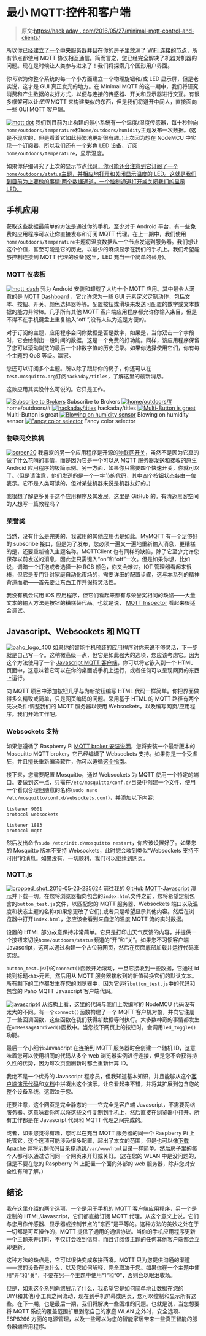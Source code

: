 # 最小 MQTT:控件和客户端

> 原文:[https://hack aday . com/2016/05/27/minimal-mqtt-control-and-clients/](https://hackaday.com/2016/05/27/minimal-mqtt-control-and-clients/)

所以你已经[建立了一个中央服务器](http://hackaday.com/2016/05/09/minimal-mqtt-building-a-broker/)并且在你的房子里放满了 [WiFi 连接的节点](http://hackaday.com/2016/05/17/minimal-mqtt-networked-nodes/)，所有节点都使用 MQTT 协议相互通信。简而言之，您已经完全解决了机器对机器的问题。现在是时候让人类参与进来了！我们将探索几个图形用户界面。

你*可以*为你整个系统的每一个小方面建立一个物理旋钮和/或 LED 显示屏，但是老实说，这才是 GUI 真正发光的地方。在 Minimal MQTT 的这一期中，我们将研究消费和产生数据的友好方式，以便与连接的传感器、开关和显示器进行交互。有很多框架可以让*使用* MQTT 来构建类似的东西，但是我们将避开中间人，直接面向一些 GUI MQTT 客户端。

[![mqtt.dot](../Images/5882133070795a6059ccf804e4d4af91.png)](https://hackaday.com/wp-content/uploads/2016/05/mqtt-dot.png) 我们到目前为止构建的最小系统有一个温度/湿度传感器，每十秒钟向`home/outdoors/temperature`和`home/outdoors/humidity`主题发布一次数据。(这是不现实的，但是看着它如此频繁地更新很有趣。)上次因为想在 NodeMCU 中实现一个订阅器，所以我们还有一个彩色 LED 设备，订阅`home/outdoors/temperature`，显示温度。

如果你仔细研究了上次的显示节点[代码，你可能还会注意到它订阅了一个`home/outdoors/status`主题，并相应地打开和关闭显示温度的 LED。这就是我们到目前为止要做的事情:两个数据通道，一个控制通道打开或关闭我们的显示 LED。](https://github.com/hexagon5un/hackaday_mqtt)

## 手机应用

获取这些数据最简单的方法是通过你的手机。至少对于 Android 平台，有一些免费的应用程序可以让你直接发布和订阅 MQTT 代理。在上一期中，我们使用`home/outdoors/temperature`主题将温度数据从一个节点发送到服务器。我们想让这个价值，甚至可能是它的历史，以最少的麻烦显示在我们的手机上。我们希望能够控制连接到 MQTT 代理的设备(这里，LED 充当一个简单的替身)。

### MQTT 仪表板

[![mqtt_dash](../Images/c991b6f4848f37e0aa89115addf30728.png)](https://hackaday.com/wp-content/uploads/2016/05/mqtt_dash.png) 我为 Android 安装和卸载了大约十个 MQTT 应用。其中最令人满意的是 [MQTT Dashboard](https://play.google.com/store/apps/details?id=com.thn.iotmqttdashboard) ，它允许您为一些 GUI 元素定义定制动作，包括文本、按钮、开关、颜色选择器等等。配置按钮或滑块来发送可配置的数字或文本数据的能力非常棒。几乎所有其他 MQTT 客户端应用程序都允许你输入条目，但是不得不在手机键盘上重复输入“off ”,没有人认为这是方便的。

对于订阅的主题，应用程序会问你数据是否是数字，如果是，当你双击一个字段时，它会绘制出一段时间的数据，这是一个免费的好功能。同样，该应用程序保留了您可以滚动浏览的最后一个非数字值的历史记录。如果你选择使用它们，你有每个主题的 QoS 等级。赢家。

您还可以订阅多个主题。所以除了跟踪你的房子，你还可以在`test.mosquitto.org`订阅`hackaday/titles`，了解这里的最新消息。

这款应用其实没什么可说的。它只是工作。

 [![Subscribe to Brokers](../Images/ee7fa84d0044bc8cfc53de59ab90d358.png "screen3")](https://hackaday.com/2016/05/27/minimal-mqtt-control-and-clients/screen3/) Subscribe to Brokers [![home/outdoors/#](../Images/f6fdbc66323113cec6c5f0cf809ba6d5.png "screen11")](https://hackaday.com/2016/05/27/minimal-mqtt-control-and-clients/screen11/) home/outdoors/# [![hackaday/titles](../Images/1edbbb919bc5a268bb107514f44d9a21.png "screen4")](https://hackaday.com/2016/05/27/minimal-mqtt-control-and-clients/screen4/) hackaday/titles [![Multi-Button is great](../Images/54443d54fa514e6d6518dbc4f8756b0c.png "screen5")](https://hackaday.com/2016/05/27/minimal-mqtt-control-and-clients/screen5/) Multi-Button is great [![Blowing on humidity sensor](../Images/61e354e40863deb879713fddd3f97a7a.png "screen18")](https://hackaday.com/2016/05/27/minimal-mqtt-control-and-clients/screen18/) Blowing on humidity sensor [![Fancy color selector](../Images/b44b96f2da16be64eb209a2956cdccc3.png "screen8")](https://hackaday.com/2016/05/27/minimal-mqtt-control-and-clients/screen8/) Fancy color selector

### 物联网交换机

[![screen20](../Images/a8b9945c88215ca0b25125be774473fc.png)](https://hackaday.com/wp-content/uploads/2016/05/screen20.png) 我喜欢的另一个应用程序是开源的[物联网开关](https://play.google.com/store/apps/details?id=com.cmmakerclub.iot.cmmciotswitch)，虽然不是因为它真的做了什么花哨的事情，而是因为它是一个可以从 MQTT 服务器发送和接收的原生 Android 应用程序的极简示例。另一方面，如果你只需要四个快速开关，你就可以了。(但是请注意，他们发送的是一个一字节的代码，其中四个按钮状态各由一位表示。它不是人类可读的，但对某些机器来说是机器友好的。)

我很想了解更多关于这个应用程序及其发展。这里是 GitHub 的。有清迈黑客空间的人想写一篇教程吗？

### 荣誉奖

当然，没有什么是完美的，我试用的其他应用也是如此。MyMQTT 有一个足够好的 subscribe 接口，但是为了发布，您必须一遍又一遍地重新输入消息，更糟糕的是，还要重新输入主题名称。MQTTClient 也有同样的缺陷，除了它至少允许您保存以前发送的消息，因此您只需键入“on”和“off”一次。但是如果你想，比如说，调暗一个灯泡或者选择一种 RGB 颜色，你又会难过。IOT 管理器看起来很棒，但它是专门针对家庭自动化市场的，需要详细的配置步骤，这与本系列的精神背道而驰——首先要让东西工作并保持灵活性。

我没有机会试用 iOS 应用程序，但它们看起来都有与荣誉奖相同的缺陷——大量文本的输入方法是按钮的糟糕替代品。也就是说， [MQTT Inspector](https://itunes.apple.com/us/app/mqttinspector/id758868884?mt=8) 看起来很适合调试。

## Javascript、Websockets 和 MQTT

[![paho_logo_400](../Images/8963812bb9ccac1a89b22934712a26da.png)](https://hackaday.com/wp-content/uploads/2016/05/paho_logo_400.png) 如果你的智能手机预装的应用程序对你来说不够灵活，下一步就是自己写一个。这稍微高级一点，但它是如此强大的选项，您应该考虑它。因为这个方法使用了一个 [Javascript MQTT 客户端](https://www.eclipse.org/paho/clients/js/)，你可以将它嵌入到一个 HTML 页面中，这意味着它可以在你的桌面或手机上运行，或者任何可以呈现网页的东西上运行。

向 MQTT 项目中添加按钮几乎与为新按钮编写 HTML 代码一样简单。你把界面做得多么精致或简单，只是网页编码的问题。采用基于 HTML 的 MQTT 路径有两个先决条件:调整我们的 MQTT 服务器以使用 Websockets，以及编写网页/应用程序。我们开始工作吧。

### Websockets 支持

如果您遵循了 Raspberry Pi [MQTT broker 安装说明](https://hackaday.com/2016/05/09/minimal-mqtt-building-a-broker/)，您将安装一个最新版本的 Mosquitto MQTT broker，它已经编译了 Websockets 支持。如果你是一个受虐狂，并且擅长重新编译软件，你可以遵循[这个指南](http://harizanov.com/wiki/wiki-home/raspberry-pi/how-to-rasbperry-pi-install-mosquitto-with-websockets-enable/)。

接下来，您需要配置 Mosquitto，通过 Websockets 为 MQTT 使用一个特定的端口。要做到这一点，只需在`/etc/mosquitto/conf.d/`目录中创建一个文件，使用一个看似合理但随意的名称(`sudo nano /etc/mosquitto/conf.d/websockets.conf`)，并添加以下内容:

```
listener 9001
protocol websockets

listener 1883
protocol mqtt

```

然后发出命令`sudo /etc/init.d/mosquitto restart`，你应该设置好了。如果您的 Mosquitto 版本不支持 Websockets，此时您会收到类似“Websockets 支持不可用”的消息。如果没有，一切顺利，我们可以继续到网页。

### MQTT.js

[![cropped_shot_2016-05-23-235624](../Images/536d70d671d4f65cfd6bdd9bbb0f9b24.png)](https://hackaday.com/wp-content/uploads/2016/05/cropped_shot_2016-05-23-235624.png) 前往我的 [GitHub MQTT-Javascript 演示](https://github.com/hexagon5un/mqtt-javascript-demo)并下载一切。在您将浏览器指向包含的`index.html`文件之前，您将希望定制包含的`button_test.js`文件，以匹配您的 MQTT 服务器、Websockets 端口以及温度和状态主题的名称(如果您更改了它们),或者只是希望显示其他内容。然后在浏览器中打开`index.html`，您应该会看到来自您的温度 MQTT 流的实时数据。

设置的 HTML 部分故意保持非常简单。它只是打印出天气反馈的内容，并提供一个按钮来切换`home/outdoors/status`频道的“开”和“关”。如果您不习惯客户端 Javascript，这可以通过构建一个占位符网页，然后在页面底部加载并运行代码来实现。

`button_test.js`中的`connect()`函数开始滚动，一旦它接收到一些数据，它通过 id 找到标题`<h3>`元素，然后用从 MQTT 服务器接收到的新值替换它们的默认文本。所有剩下的工作都发生在您的浏览器中，因为它运行`button_test.js`中的代码和包含的 Paho MQTT Javascript 客户端代码。

[![javascript4](../Images/179afce8935679b2f6e7d2ea5b42288c.png)](https://hackaday.com/wp-content/uploads/2016/05/javascript4.png) 从结构上看，这里的代码与我们上次编写的 NodeMCU 代码没有太大的不同。有一个`connect()`函数构建了一个 MQTT 客户机对象，并向它注册了一些回调函数，这些函数在我们获得新数据等时执行。大多数神奇的事情都发生在`onMessageArrived()`函数中。当您按下网页上的按钮时，会调用`led_toggle()`功能。

最后一个小细节:Javascript 在连接到 MQTT 服务器时会创建一个随机 ID，这意味着您可以使用相同的代码从多个 web 浏览器实例进行连接，但是您不会获得持久性的优势，因为每次页面刷新时都会重新计算 ID。

我绝不是一个优秀的 Javascript 程序员，但我知道基本知识，并且能够从这个[客户端演示代码](http://www.eclipse.org/paho/clients/js/utility/index.html)和[文档](http://www.eclipse.org/paho/files/jsdoc/index.html)中拼凑出这个演示。让它看起来不错，并将其扩展到包含您的整个设备系统，这取决于您。

还要注意，这个网页是完全静态的——它完全是客户端 Javascript，不需要网络服务器。这意味着你可以将这些文件复制到手机上，然后直接在浏览器中打开。所有工作都是在 Javascript 代码和 MQTT 代理之间完成的。

或者，如果您觉得有趣，您可以在充当 MQTT 服务器的同一个 Raspberry Pi 上托管它。这个选项可能涉及很多配置，超出了本文的范围，但是也可以像[下载 Apache](https://www.raspberrypi.org/documentation/remote-access/web-server/apache.md) 并将示例代码目录移动到`/var/www/html`目录一样简单。然后房子里的每个人都可以通过访问同一个网页来开灯或关灯。(这在您的 WLAN 中是没问题的，但是不要在您的 Raspberry Pi 上配置一个面向外部的 web 服务器，除非您对安全性有所了解。)

## 结论

我在这里介绍的两个选项，一个是用于手机的 MQTT 客户端应用程序，另一个是定制的 HTML/Javascript，它们都直接订阅 MQTT 代理，从这个意义上说，它们与您用作传感器、显示器或控制节点的“东西”是平等的。这种方法的美妙之处在于一切都是可互操作的，MQTT 提供了通用的通信协议。当你的手机应用程序更新一个主题来开灯时，不仅灯会收到信息，而且订阅该主题的任何其他客户端都会立即更新。

这种方法的缺点是，它可以很快变成东拼西凑。MQTT 只为您提供沟通的渠道——您的设备在说什么，以及您如何解释，完全取决于您。如果你在一个主题中使用“开”和“关”，不要在另一个主题中使用“1”和“0”，否则会以眼泪收场。

但是，如果这个系列向您展示了什么，我希望它是如何简单地让数据在您的 DIY(和其他)小工具之间流动，现在到手机屏幕或网页，您可以控制和显示所有这些。在下一期，也是最后一期，我们将解决一些困难的问题。也就是说，当您想要将 MQTT 系统的覆盖范围扩展到您自己的家庭 WLAN 之外时，安全选项、ESP8266 方面的电源管理，以及一些可以为您的智能家居带来一些真正智能的服务器端应用程序。